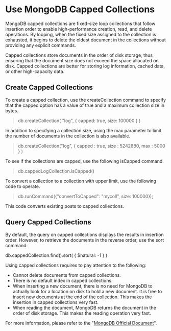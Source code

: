 # Use MongoDB Capped Collections

MongoDB capped collections are fixed-size loop collections that follow insertion order to enable high-performance creation, read, and delete operations. By looping, when the fixed size assigned to the collection is exhausted, it begins to delete the oldest document in the collections without providing any explicit commands.

Capped collections store documents in the order of disk storage, thus ensuring that the document size does not exceed the space allocated on disk. Capped collections are better for storing log information, cached data, or other high-capacity data.

## Create Capped Collections

To create a capped collection, use the createCollection command to specify that the capped option has a value of true and a maximum collection size in bytes.

>db.createCollection( "log", { capped: true, size: 100000 } )

In addition to specifying a collection size, using the max parameter to limit the number of documents in the collection is also available.

>db.createCollection("log", { capped : true, size : 5242880, max : 5000 } )

To see if the collections are capped, use the following isCapped command.

>db.cappedLogCollection.isCapped()

To convert a collection to a collection with upper limit, use the following code to operate.

>db.runCommand({"convertToCapped": "mycoll", size: 100000});

This code converts existing posts to capped collections.

## Query Capped Collections
By default, the query on capped collections displays the results in insertion order. However, to retrieve the documents in the reverse order, use the sort command:
 
db.cappedCollection.find().sort( { $natural: -1 } )

Using capped collections requires to pay attention to the following:

- Cannot delete documents from capped collections.
- There is no default index in capped collections.
- When inserting a new document, there is no need for MongoDB to actually look for a location on disk to hold a new document. It is free to insert new documents at the end of the collection. This makes the insertion in capped collections very fast.
- When reading the document, MongoDB returns the document in the order of disk storage. This makes the reading operation very fast.



For more information, please refer to the "[MongoDB Official Document](https://docs.mongodb.com/v3.2/core/capped-collections/)".
